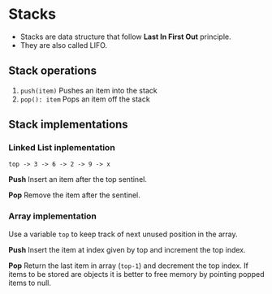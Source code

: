 # Stacks

- Stacks are data structure that follow **Last In First Out** principle.
- They are also called LIFO.

## Stack operations
1. `push(item)` Pushes an item into the stack
2. `pop(): item` Pops an item off the stack

## Stack implementations

### Linked List inplementation
```
top -> 3 -> 6 -> 2 -> 9 -> x
```
**Push**
Insert an item after the top sentinel.

**Pop**
Remove the item after the sentinel.

### Array implementation
Use a variable `top` to keep track of next unused position in the array.

**Push**
Insert the item at index given by top and increment the top index.

**Pop**
Return the last item in array (`top-1`) and decrement the top index. If items to be stored are objects it is better to free memory by pointing popped items to null.
